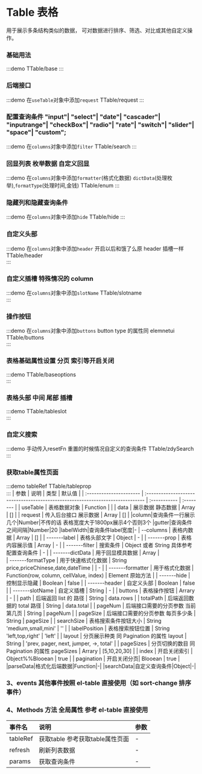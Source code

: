 # Table 表格

用于展示多条结构类似的数据， 可对数据进行排序、筛选、对比或其他自定义操作。

### 基础用法

:::demo
TTable/base
:::

### 后端接口

:::demo 在`useTable`对象中添加`request`
TTable/request
:::

### 配置查询条件  "input"| "select"| "date"| "cascader"| "inputrange"| "checkBox"| "radio"| "rate"| "switch"| "slider"| "space"| "custom";

:::demo 在`columns`对象中添加`filter`
TTable/search
:::

### 回显列表 枚举数据 自定义回显

:::demo 在`columns`对象中添加`formatter`(格式化数据) `dictData`(处理枚举),`formatType`(处理时间,金钱)
TTable/enum
:::

### 隐藏列和隐藏查询条件

:::demo 在`columns`对象中添加`hide`
TTable/hide
:::

### 自定义头部

:::demo 在`columns`对象中添加`header` 开启以后和饿了么原 header 插槽一样
TTable/header  
:::

### 自定义插槽 特殊情况的 column

:::demo 在`columns`对象中添加`slotName`
TTable/slotname  
:::

### 操作按钮

:::demo 在`columns`对象中添加`buttons` button type 的属性同 elemnetui
TTable/buttons  
:::

### 表格基础属性设置 分页 索引等开启关闭

:::demo
TTable/baseoptions  
:::

### 表格头部 中间 尾部 插槽

:::demo
TTable/tableslot  
:::


### 自定义搜索

:::demo  手动传入resetFn 重置的时候情况自定义的查询条件
TTable/zdySearch  
:::
### 获取table属性页面

:::demo  tableRef
TTable/tableprop  
:::
| 参数 | 说明 | 类型 | 默认值 |
| :---------------------- | :----------------------------------------------------------------------------- | :----------- | :-------- |
| useTable | 表格数据对象 | Function |  |
| data | 展示数据 静态数据 | Array | [] |
| request | 传入后台接口 展示数据 | Array | [] |
|column|查询条件一行展示几个|Number|不传的话 表格宽度大于1800px展示4个否则3个
|gutter|查询条件之间间隔|Number|20
|labelWidth|查询条件label宽度|-
| --columns | 表格内数据 | Array | [] |
| -------label | 表格头部文字 | Object | - |
| -------prop | 表格内容展示值 | Array | - |
| -------filter | 搜索条件 | Object 或者 String 具体参考配置查询条件 | - |
| -------dictData | 用于回显模具数据 | Array |  
| -------formatType | 用于快速格式化数据 | String price,priceChinese,date,dateTime | | - |
| -------formatter | 用于格式化数据 | Function(row, column, cellValue, index) | Element 原始方法 |
| -------hide | 控制显示隐藏 | Boolean | false |
| -------header | 自定义头部 | Boolean | false |
| -------slotName | 自定义插槽 | String | - |
| buttons | 表格操作按钮 | Arrary | - |
| path | 后端返回 list 的 路径 | String | data.rows |
| totalPath | 后端返回数据的 total 路径 | String | data.total |
| pageNum | 后端接口需要的分页参数 当前第几页 | String | pageNum |
| pageSize | 后端接口需要的分页参数 每页多少条 | String | pageSize |
| searchSize | 表格搜索条件按钮大小 | String 'medium,small,mini' | '' |
| labelPosition | 表格搜索按钮位置 | String 'left,top,right' | 'left' |
| layout | 分页展示种类 同 Pagination 的属性 layout | String | 'prev, pager, next, jumper, ->, total' |
| pageSizes | 分页切换的数目 同 Pagination 的属性 pageSizes | Arrary | [5,10,20,30] |
| index | 开启关闭索引 | Object%%Blooean | true |
| pagination | 开启关闭分页| Blooean | true |
|parseData|格式化后端数据|Function|-|
|searchData|自定义查询条件|Object|-|

### 3、events 其他事件按照 el-table 直接使用（如 sort-change 排序事件）

### 4、Methods 方法 全局属性 参考 el-table 直接使用

| 事件名             | 说明                         | 参数 |
| :----------------- | :--------------------------- | :--- |
| tableRef     |  获取table  参考获取table属性页面 | -    |
| refresh          | 刷新列表数据                | -    |
| params | 获取查询条件             | -    |

